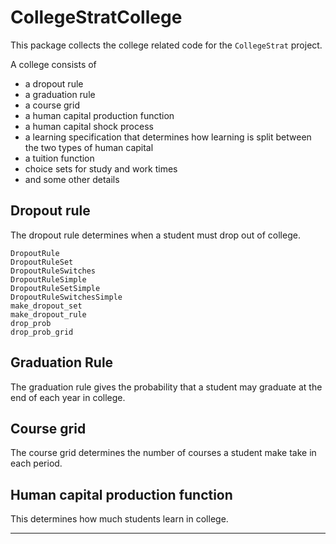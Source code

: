 # CollegeStratCollege

This package collects the college related code for the `CollegeStrat` project.

A college consists of

- a dropout rule
- a graduation rule
- a course grid
- a human capital production function
- a human capital shock process
- a learning specification that determines how learning is split between the two types of human capital
- a tuition function
- choice sets for study and work times
- and some other details

## Dropout rule

The dropout rule determines when a student must drop out of college.

```@docs
DropoutRule
DropoutRuleSet
DropoutRuleSwitches
DropoutRuleSimple
DropoutRuleSetSimple 
DropoutRuleSwitchesSimple
make_dropout_set
make_dropout_rule
drop_prob
drop_prob_grid
```

## Graduation Rule

The graduation rule gives the probability that a student may graduate at the end of each year in college.

## Course grid

The course grid determines the number of courses a student make take in each period.

## Human capital production function

This determines how much students learn in college.



-----------
